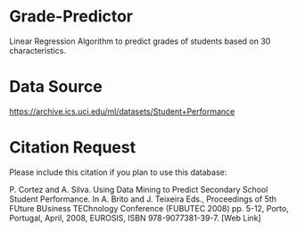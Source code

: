 # Grade-Predictor

Linear Regression Algorithm to predict grades of students based on 30 characteristics. 

# Data Source
https://archive.ics.uci.edu/ml/datasets/Student+Performance

# Citation Request
Please include this citation if you plan to use this database:

P. Cortez and A. Silva. Using Data Mining to Predict Secondary School Student Performance. In A. Brito and J. Teixeira Eds., Proceedings of 5th FUture BUsiness TEChnology Conference (FUBUTEC 2008) pp. 5-12, Porto, Portugal, April, 2008, EUROSIS, ISBN 978-9077381-39-7.
[Web Link]
